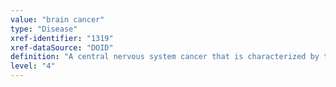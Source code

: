 ```yaml
---
value: "brain cancer"
type: "Disease"
xref-identifier: "1319"
xref-dataSource: "DOID"
definition: "A central nervous system cancer that is characterized by the growth of abnormal cells in the tissues of the brain."
level: "4"
---
```

